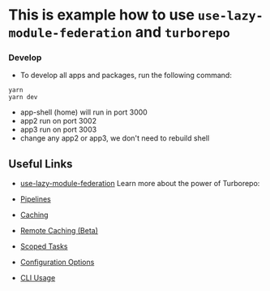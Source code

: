 # This is example how to use `use-lazy-module-federation` and `turborepo`

### Develop
- To develop all apps and packages, run the following command:

```
yarn
yarn dev
```

- app-shell (home) will run in port 3000
- app2 run on port 3002
- app3 run on port 3003
- change any app2 or app3, we don't need to rebuild shell

## Useful Links
- [use-lazy-module-federation](https://www.npmjs.com/package/use-lazy-module-federation)
Learn more about the power of Turborepo:

- [Pipelines](https://turborepo.org/docs/core-concepts/pipelines)
- [Caching](https://turborepo.org/docs/core-concepts/caching)
- [Remote Caching (Beta)](https://turborepo.org/docs/core-concepts/remote-caching)
- [Scoped Tasks](https://turborepo.org/docs/core-concepts/scopes)
- [Configuration Options](https://turborepo.org/docs/reference/configuration)
- [CLI Usage](https://turborepo.org/docs/reference/command-line-reference)
